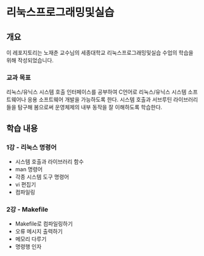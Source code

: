 # 리눅스프로그래밍및실습

## 개요
이 레포지토리는 노재춘 교수님의 세종대학교 리눅스프로그래밍및실습 수업의 학습을 위해 작성되었습니다.

### 교과 목표

리눅스/유닉스 시스템 호출 인터페이스를 공부하여 C언어로 리눅스/유닉스 시스템 소프트웨어나
응용 소프트웨어 개발을 가능하도록 한다. 시스템 호출과 서브루틴 라이브러리들을 탐구해
봄으로써 운영체제의 내부 동작을 잘 이해하도록 학습한다.


## 학습 내용
### 1강 - 리눅스 명령어
- 시스템 호출과 라이브러리 함수
- man 명령어
- 각종 시스템 도구 명령어
- vi 편집기
- 컴파일링

### 2강 - Makefile
- Makefile로 컴파일링하기
- 오류 메시지 출력하기
- 메모리 다루기
- 명령행 인자